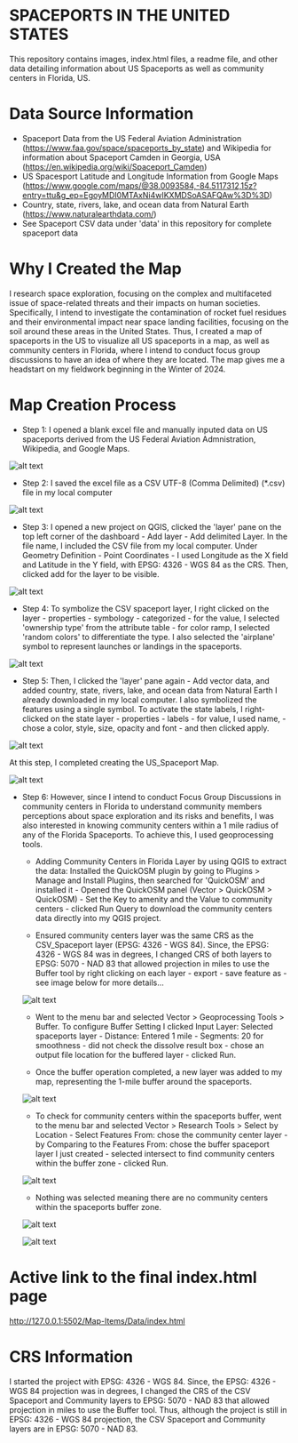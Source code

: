 # SPACEPORTS IN THE UNITED STATES
 This repository contains images, index.html files, a readme file, and other data detailing information about US Spaceports as well as community centers in Florida, US.
 
 # Data Source Information
- Spaceport Data from the US Federal Aviation Administration (https://www.faa.gov/space/spaceports_by_state) and Wikipedia for information about Spaceport Camden in Georgia, USA (https://en.wikipedia.org/wiki/Spaceport_Camden)
- US Spacesport Latitude and Longitude Information from Google Maps (https://www.google.com/maps/@38.0093584,-84.5117312,15z?entry=ttu&g_ep=EgoyMDI0MTAxNi4wIKXMDSoASAFQAw%3D%3D) 
- Country, state, rivers, lake, and ocean data from Natural Earth (https://www.naturalearthdata.com/)
- See Spaceport CSV data under 'data' in this repository for complete spaceport data

 # Why I Created the Map
I research space exploration, focusing on the complex and multifaceted issue of space-related threats and their impacts on human societies. Specifically, I intend to investigate the contamination of rocket fuel residues and their environmental impact near space landing facilities, focusing on the soil around these areas in the United States. Thus, I created a map of spaceports in the US to visualize all US spaceports in a map, as well as community centers in Florida, where I intend to conduct focus group discussions to have an idea of where they are located. The map gives me a headstart on my fieldwork beginning in the Winter of 2024.

 # Map Creation Process
- Step 1: I opened a blank excel file and manually inputed data on US spaceports derived from the US Federal Aviation Admnistration, Wikipedia, and Google Maps.

![alt text](<Screenshot 2024-10-20 231024.jpg>)

- Step 2: I saved the excel file as a CSV UTF-8 (Comma Delimited) (*.csv) file in my local computer

 ![alt text](<Screenshot 2024-10-20 231453.jpg>)

- Step 3: I opened a new project on QGIS, clicked the 'layer' pane on the top left corner of the dashboard - Add layer - Add delimited Layer. In the file name, I included the CSV file from my local computer. Under Geometry Definition - Point Coordinates - I used Longitude as the X field and Latitude in the Y field, with EPSG: 4326 - WGS 84 as the CRS. Then, clicked add for the layer to be visible. 

![alt text](<Screenshot 2024-10-20 232454.jpg>)

- Step 4: To symbolize the CSV spaceport layer, I right clicked on the layer - properties - symbology - categorized - for the value, I selected 'ownership type' from the attribute table - for color ramp, I selected 'random colors' to differentiate the type. I also selected the 'airplane' symbol to represent launches or landings in the spaceports. 

![alt text](<Screenshot 2024-10-20 233351.jpg>)

- Step 5: Then, I clicked the 'layer' pane again - Add vector data, and added country, state, rivers, lake, and ocean data from Natural Earth I already downloaded in my local computer. I also symbolized the features using a single symbol. To activate the state labels, I right-clicked on the state layer - properties - labels - for value, I used name, - chose a color, style, size, opacity and font - and then clicked apply. 

![alt text](<Screenshot 2024-10-20 235037.jpg>) 

At this step, I completed creating the US_Spaceport Map. 

![alt text](<Screenshot 2024-10-20 234155.jpg>)

- Step 6: However, since I intend to conduct Focus Group Discussions in community centers in Florida to understand community members perceptions about space exploration and its risks and benefits, I was also interested in knowing community centers within a 1 mile radius of any of the Florida Spaceports. To achieve this, I used geoprocessing tools. 

     - Adding Community Centers in Florida Layer by using QGIS to extract the data: Installed the QuickOSM plugin by going to Plugins > Manage and Install Plugins, then searched for 'QuickOSM' and installed it - Opened the QuickOSM panel (Vector > QuickOSM > QuickOSM) - Set the Key to amenity and the Value to community centers - clicked Run Query to download the community centers data directly into my QGIS project.

     - Ensured community centers layer was the same CRS as the CSV_Spaceport layer (EPSG: 4326 - WGS 84). Since, the EPSG: 4326 - WGS 84 was in degrees, I changed CRS of both layers to EPSG: 5070 - NAD 83 that allowed projection in miles to use the Buffer tool by right clicking on each layer - export - save feature as - see image below for more details... 
     
     ![alt text](<Screenshot 2024-10-21 001134.jpg>)

     - Went to the menu bar and selected Vector > Geoprocessing Tools > Buffer. To configure Buffer Setting I clicked Input Layer: Selected spaceports layer - Distance: Entered 1 mile - Segments: 20 for smoothness - did not check the dissolve result box - chose an output file location for the buffered layer - clicked Run.

     - Once the buffer operation completed, a new layer was added to my map, representing the 1-mile buffer around the spaceports. 
     
     ![alt text](<Screenshot 2024-10-21 001740.jpg>)

     - To check for community centers within the spaceports buffer, went to the menu bar and selected Vector > Research Tools > Select by Location - Select Features From: chose the community center layer - by Comparing to the Features From: chose the buffer spaceport layer I just created - selected intersect to find community centers within the buffer zone - clicked Run. 
     
     ![alt text](<Screenshot 2024-10-21 002303.jpg>)

     - Nothing was selected meaning there are no community centers within the spaceports buffer zone.
     
     ![alt text](<Screenshot 2024-10-21 005311.jpg>)

     ![alt text](<US_Spaceports_Florida Community Centers_600dpi.png>)

# Active link to the final index.html page
http://127.0.0.1:5502/Map-Items/Data/index.html

# CRS Information
I started the project with EPSG: 4326 - WGS 84. Since, the EPSG: 4326 - WGS 84 projection was in degrees, I changed the CRS of the CSV Spaceport and Community layers to EPSG: 5070 - NAD 83 that allowed projection in miles to use the Buffer tool. Thus, although the project is still in EPSG: 4326 - WGS 84 projection, the CSV Spaceport and Community layers are in EPSG: 5070 - NAD 83.